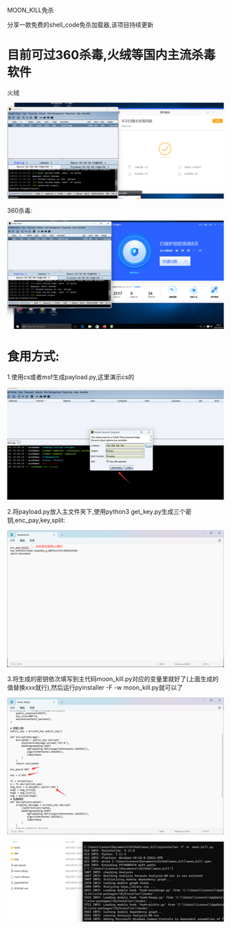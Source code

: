 MOON_KILL免杀

分享一款免费的shell_code免杀加载器,该项目持续更新



# 目前可过360杀毒,火绒等国内主流杀毒软件

火绒

![image-20230822101058903](./img/huorong.png)

360杀毒:

![image-20230822101058903](./img/360.png)



# 食用方式:

1.使用cs或者msf生成payload.py,这里演示cs的

![image-20230901100440086](img/cs.png)

2.将payload.py放入主文件夹下,使用python3 get_key.py生成三个密钥,enc_pay,key,split:

![image-20230901100440086](img/keyword.png)

3.将生成的密钥依次填写到主代码moon_kill.py对应的变量里就好了(上面生成的值替换xxx就行),然后运行pyinstaller -F -w  moon_kill.py就可以了

![image-20230901100440086](img/moon2.png)

![image-20230901100440086](img/moon.png)

